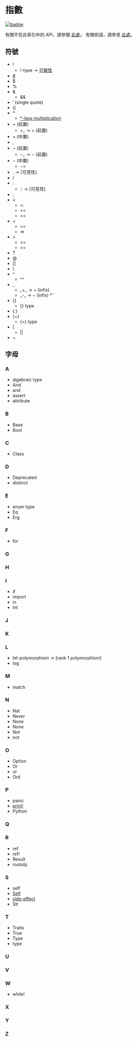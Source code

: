 # 指數

[![badge](https://img.shields.io/endpoint.svg?url=https%3A%2F%2Fgezf7g7pd5.execute-api.ap-northeast-1.amazonaws.com%2Fdefault%2Fsource_up_to_date%3Fowner%3Derg-lang%26repos%3Derg%26ref%3Dmain%26path%3Ddoc/EN/syntax/indexes.md%26commit_hash%3D438bcb89ea692f219b30f3a3ba107888b23eae98)](https://gezf7g7pd5.execute-api.ap-northeast-1.amazonaws.com/default/source_up_to_date?owner=erg-lang&repos=erg&ref=main&path=doc/EN/syntax/indexes.md&commit_hash=438bcb89ea692f219b30f3a3ba107888b23eae98)

有關不在此索引中的 API，請參閱 [此處](../API/index.md)。
有關術語，請參見 [此處](../dev_guide/terms.md)。

## 符號

* !
  * !-type → [可變性](./type/mut.md)
* [&#35;](./00_basic.md/#comment)
* $
* %
* &
  * &&
* &prime; (single quote)
* &lpar;&rpar;
* &ast;
  * [*-less multiplication](./01_literal.md/#less-multiplication)
* &plus; (前置)
  * &plus;_ → &plus; (前置)
* &plus; (中置)
* ,
* &minus; (前置)
  * &minus;_ → &minus; (前置)
* &minus; (中置)
  * &minus;>
* . → [可見性]
* /
* :
  * :: → [可見性]
* ;
* &lt;
  * &lt;:
  * &lt;&lt;
  * &lt;=
* =
  * ==
  * =>
* &gt;
  * &gt;&gt;
  * &gt;=
* ?
* @
* []
* \
* ^
  * ^^
* _
  * &#95;+&#95; → &plus; (infix)
  * &#95;-&#95; → &minus; (infix)
*``
* {}
  * {} type
* {:}
* {=}
  * {=} type
* |
  * ||
* ~

## 字母

### A

* algebraic&nbsp;type
* And
* and
* assert
* attribute

### B

* Base
* Bool

### C

* Class

### D

* Deprecated
* distinct

### E

* enum&nbsp;type
* Eq
* Erg

### F

* for

### G

### H

### I

* if
* import
* in
* Int

### J

### K

### L

* let-polymorphism → [rank 1 polymorphism]
* log

### M

* match

### N

* Nat
* Never
* None
* None
* Not
* not

### O

* Option
* Or
* or
* Ord

### P

* panic
* [print!](./../API/procs.md#print)
* Python

### Q

### R

* ref
* ref!
* Result
* rootobj

### S

* self
* [Self](./type/special.md)
* [side-effect](./07_side_effect.md)
* Str

### T

* Traits
* True
* Type
* type

### U

### V

### W

* while!

### X

### Y

### Z
